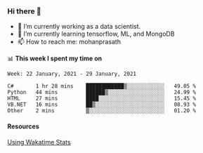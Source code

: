 ### Hi there 👋

- 🔭 I’m currently working as a data scientist.
- 🌱 I’m currently learning tensorflow, ML, and MongoDB
- 📫 How to reach me: mohanprasath

📊 **This week I spent my time on**
<!--START_SECTION:waka-->
```text
Week: 22 January, 2021 - 29 January, 2021

C#       1 hr 28 mins    ████████████▒░░░░░░░░░░░░   49.05 % 
Python   44 mins         ██████▒░░░░░░░░░░░░░░░░░░   24.99 % 
HTML     27 mins         ████░░░░░░░░░░░░░░░░░░░░░   15.45 % 
VB.NET   16 mins         ██▒░░░░░░░░░░░░░░░░░░░░░░   08.93 % 
Other    2 mins          ▒░░░░░░░░░░░░░░░░░░░░░░░░   01.20 % 
```
<!--END_SECTION:waka-->

#### Resources
[Using Wakatime Stats](https://github.com/marketplace/actions/waka-readme)
